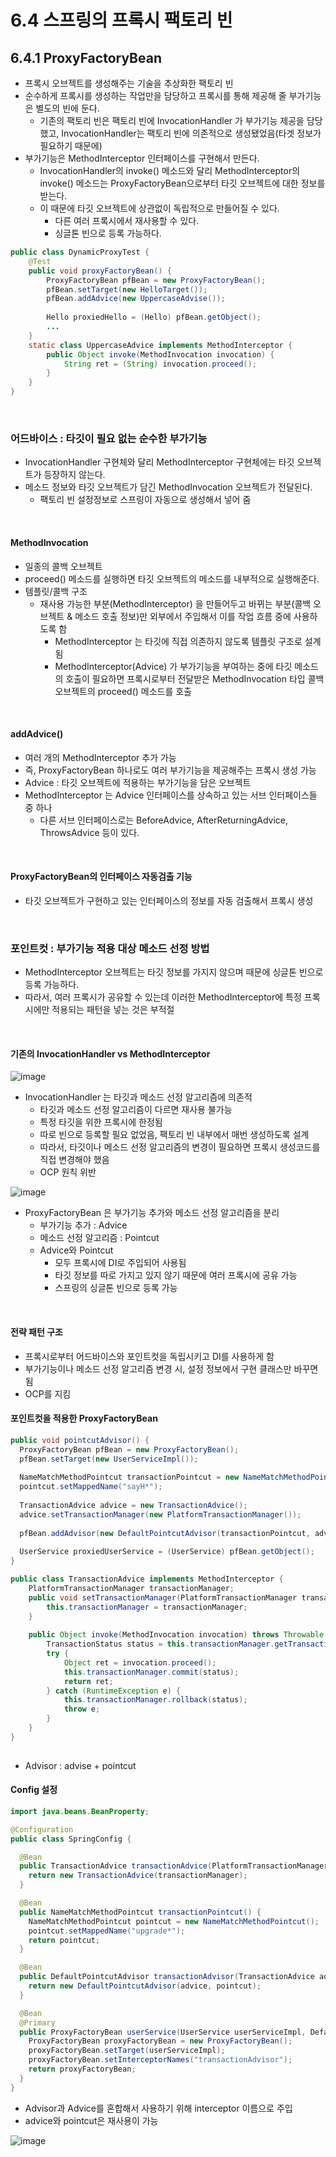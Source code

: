 6.4 스프링의 프록시 팩토리 빈
=

## 6.4.1 ProxyFactoryBean
- 프록시 오브젝트를 생성해주는 기술을 추상화한 팩토리 빈
- 순수하게 프록시를 생성하는 작업만을 담당하고 프록시를 통해 제공해 줄 부가기능은 별도의 빈에 둔다.
  - 기존의 팩토리 빈은 팩토리 빈에 InvocationHandler 가 부가기능 제공을 담당했고, InvocationHandler는 팩토리 빈에 의존적으로 생성됐었음(타겟 정보가 필요하기 때문에)
- 부가기능은 MethodInterceptor 인터페이스를 구현해서 만든다. 
  - InvocationHandler의 invoke() 메소드와 달리 MethodInterceptor의 invoke() 메소드는 ProxyFactoryBean으로부터 타깃 오브젝트에 대한 정보를 받는다. 
  - 이 때문에 타깃 오브젝트에 상관없이 독립적으로 만들어질 수 있다. 
    - 다른 여러 프록시에서 재사용할 수 있다. 
    - 싱글톤 빈으로 등록 가능하다. 

```java
public class DynamicProxyTest {
    @Test
    public void proxyFactoryBean() {
        ProxyFactoryBean pfBean = new ProxyFactoryBean();
        pfBean.setTarget(new HelloTarget());
        pfBean.addAdvice(new UppercaseAdvise());
        
        Hello proxiedHello = (Hello) pfBean.getObject();
        ...
    }
    static class UppercaseAdvice implements MethodInterceptor {
        public Object invoke(MethodInvocation invocation) {
            String ret = (String) invocation.proceed();
        }
    }
}
```
<br>

### 어드바이스 : 타깃이 필요 없는 순수한 부가기능
- InvocationHandler 구현체와 달리 MethodInterceptor 구현체에는 타깃 오브젝트가 등장하지 않는다.
- 메소드 정보와 타깃 오브젝트가 담긴 MethodInvocation 오브젝트가 전달된다. 
  - 팩토리 빈 설정정보로 스프링이 자동으로 생성해서 넣어 줌


<br>

#### MethodInvocation
- 일종의 콜백 오브젝트
- proceed() 메소드를 실행하면 타깃 오브젝트의 메소드를 내부적으로 실행해준다.
- 템플릿/콜백 구조
  - 재사용 가능한 부분(MethodInterceptor) 을 만들어두고 바뀌는 부분(콜백 오브젝트 & 메소드 호출 정보)만 외부에서 주입해서 이를 작업 흐름 중에 사용하도록 함
    - MethodInterceptor 는 타깃에 직접 의존하지 않도록 템플릿 구조로 설계됨
    - MethodInterceptor(Advice) 가 부가기능을 부여하는 중에 타깃 메소드의 호출이 필요하면 프록시로부터 전달받은 MethodInvocation 타입 콜백 오브젝트의 proceed() 메소드를 호출

<br>

#### addAdvice()
- 여러 개의 MethodInterceptor 추가 가능
- 즉, ProxyFactoryBean 하나로도 여러 부가기능을 제공해주는 프록시 생성 가능
- Advice : 타깃 오브젝트에 적용하는 부가기능을 담은 오브젝트
- MethodInterceptor 는 Advice 인터페이스를 상속하고 있는 서브 인터페이스들 중 하나
  - 다른 서브 인터페이스로는 BeforeAdvice, AfterReturningAdvice, ThrowsAdvice 등이 있다.

<br>

#### ProxyFactoryBean의 인터페이스 자동검출 기능
- 타깃 오브젝트가 구현하고 있는 인터페이스의 정보를 자동 검출해서 프록시 생성

<br>

### 포인트컷 : 부가기능 적용 대상 메소드 선정 방법
- MethodInterceptor 오브젝트는 타깃 정보를 가지지 않으며 때문에 싱글톤 빈으로 등록 가능하다. 
- 따라서, 여러 프록시가 공유할 수 있는데 이러한 MethodInterceptor에 특정 프록시에만 적용되는 패턴을 넣는 것은 부적절

<br>



#### 기존의 InvocationHandler vs MethodInterceptor
![image](https://github.com/user-attachments/assets/c4f47688-ce0b-4ae8-b89d-e74e4f5b241a)
- InvocationHandler 는 타깃과 메소드 선정 알고리즘에 의존적
  - 타깃과 메소드 선정 알고리즘이 다르면 재사용 불가능
  - 특정 타깃을 위한 프록시에 한정됨
  - 따로 빈으로 등록할 필요 없었음, 팩토리 빈 내부에서 매번 생성하도록 설계
  - 따라서, 타깃이나 메소드 선정 알고리즘의 변경이 필요하면 프록시 생성코드를 직접 변경해야 했음
  - OCP 원칙 위반

![image](https://github.com/user-attachments/assets/e6815a4a-5fb5-468f-b939-ef557423f0c2)
- ProxyFactoryBean 은 부가기능 추가와 메소드 선정 알고리즘을 분리
  - 부가기능 추가 : Advice
  - 메소드 선정 알고리즘 : Pointcut
  - Advice와 Pointcut
    - 모두 프록시에 DI로 주입되어 사용됨
    - 타깃 정보를 따로 가지고 있지 않기 때문에 여러 프록시에 공유 가능
    - 스프링의 싱글톤 빈으로 등록 가능


<br>

#### 전략 패턴 구조
- 프록시로부터 어드바이스와 포인트컷을 독립시키고 DI를 사용하게 함
- 부가기능이나 메소드 선정 알고리즘 변경 시, 설정 정보에서 구현 클래스만 바꾸면 됨
- OCP를 지킴


#### 포인트컷을 적용한 ProxyFactoryBean
```java
public void pointcutAdvisor() {
  ProxyFactoryBean pfBean = new ProxyFactoryBean();
  pfBean.setTarget(new UserServiceImpl());
  
  NameMatchMethodPointcut transactionPointcut = new NameMatchMethodPointcut();
  pointcut.setMappedName("sayH*");
  
  TransactionAdvice advice = new TransactionAdvice();
  advice.setTransactionManager(new PlatformTransactionManager());
  
  pfBean.addAdvisor(new DefaultPointcutAdvisor(transactionPointcut, advice));
  
  UserService proxiedUserService = (UserService) pfBean.getObject();
}
```
```java
public class TransactionAdvice implements MethodInterceptor {
    PlatformTransactionManager transactionManager;
    public void setTransactionManager(PlatformTransactionManager transactionManager) {
        this.transactionManager = transactionManager;
    }
    
    public Object invoke(MethodInvocation invocation) throws Throwable {
        TransactionStatus status = this.transactionManager.getTransaction(new DefaultTransactionDefinition());
        try {
            Object ret = invocation.proceed();
            this.transactionManager.commit(status);
            return ret;
        } catch (RuntimeException e) {
            this.transactionManager.rollback(status);
            throw e;
        }
    }
}
    
```
- Advisor : advise + pointcut

#### Config 설정

```java
import java.beans.BeanProperty;

@Configuration
public class SpringConfig {

  @Bean
  public TransactionAdvice transactionAdvice(PlatformTransactionManager transactionManager) {
    return new TransactionAdvice(transactionManager);
  }

  @Bean
  public NameMatchMethodPointcut transactionPointcut() {
    NameMatchMethodPointcut pointcut = new NameMatchMethodPointcut();
    pointcut.setMappedName("upgrade*");
    return pointcut;
  }

  @Bean
  public DefaultPointcutAdvisor transactionAdvisor(TransactionAdvice advice, NameMatchMethodPointcut pointcut) {
    return new DefaultPointcutAdvisor(advice, pointcut);
  }

  @Bean
  @Primary
  public ProxyFactoryBean userService(UserService userServiceImpl, DefaultPointcutAdvisor[] advisorList) {
    ProxyFactoryBean proxyFactoryBean = new ProxyFactoryBean();
    proxyFactoryBean.setTarget(userServiceImpl);
    proxyFactoryBean.setInterceptorNames("transactionAdvisor");
    return proxyFactoryBean;
  }
}
```
- Advisor과 Advice를 혼합해서 사용하기 위해 interceptor 이름으로 주입
- advice와 pointcut은 재사용이 가능

![image](https://github.com/user-attachments/assets/f15876df-34ef-4cc4-9f91-227f500d0288)

